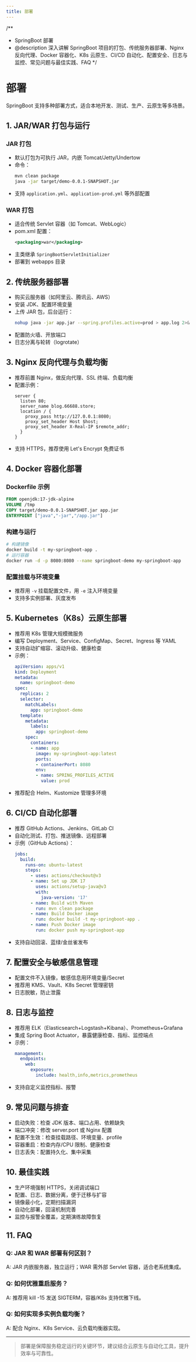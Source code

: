 ```yaml
---
title: 部署
---
```


/**
 * SpringBoot 部署
 * @description 深入讲解 SpringBoot 项目的打包、传统服务器部署、Nginx 反向代理、Docker 容器化、K8s 云原生、CI/CD 自动化、配置安全、日志与监控、常见问题与最佳实践、FAQ
 */

# 部署

SpringBoot 支持多种部署方式，适合本地开发、测试、生产、云原生等多场景。

## 1. JAR/WAR 打包与运行

### JAR 打包
- 默认打包为可执行 JAR，内嵌 Tomcat/Jetty/Undertow
- 命令：
  ```bash
  mvn clean package
  java -jar target/demo-0.0.1-SNAPSHOT.jar
  ```
- 支持 `application.yml`、`application-prod.yml` 等外部配置

### WAR 打包
- 适合传统 Servlet 容器（如 Tomcat、WebLogic）
- pom.xml 配置：
  ```xml
  <packaging>war</packaging>
  ```
- 主类继承 `SpringBootServletInitializer`
- 部署到 webapps 目录

## 2. 传统服务器部署
- 购买云服务器（如阿里云、腾讯云、AWS）
- 安装 JDK、配置环境变量
- 上传 JAR 包，后台运行：
  ```bash
  nohup java -jar app.jar --spring.profiles.active=prod > app.log 2>&1 &
  ```
- 配置防火墙、开放端口
- 日志分离与轮转（logrotate）

## 3. Nginx 反向代理与负载均衡
- 推荐前置 Nginx，做反向代理、SSL 终端、负载均衡
- 配置示例：
  ```nginx
  server {
    listen 80;
    server_name blog.66688.store;
    location / {
      proxy_pass http://127.0.0.1:8080;
      proxy_set_header Host $host;
      proxy_set_header X-Real-IP $remote_addr;
    }
  }
  ```
- 支持 HTTPS，推荐使用 Let's Encrypt 免费证书

## 4. Docker 容器化部署

### Dockerfile 示例
```dockerfile
FROM openjdk:17-jdk-alpine
VOLUME /tmp
COPY target/demo-0.0.1-SNAPSHOT.jar app.jar
ENTRYPOINT ["java","-jar","/app.jar"]
```

### 构建与运行
```bash
# 构建镜像
docker build -t my-springboot-app .
# 运行容器
docker run -d -p 8080:8080 --name springboot-demo my-springboot-app
```

### 配置挂载与环境变量
- 推荐用 `-v` 挂载配置文件，用 `-e` 注入环境变量
- 支持多实例部署、灰度发布

## 5. Kubernetes（K8s）云原生部署
- 推荐用 K8s 管理大规模微服务
- 编写 Deployment、Service、ConfigMap、Secret、Ingress 等 YAML
- 支持自动扩缩容、滚动升级、健康检查
- 示例：
  ```yaml
  apiVersion: apps/v1
  kind: Deployment
  metadata:
    name: springboot-demo
  spec:
    replicas: 2
    selector:
      matchLabels:
        app: springboot-demo
    template:
      metadata:
        labels:
          app: springboot-demo
      spec:
        containers:
        - name: app
          image: my-springboot-app:latest
          ports:
          - containerPort: 8080
          env:
          - name: SPRING_PROFILES_ACTIVE
            value: prod
  ```
- 推荐配合 Helm、Kustomize 管理多环境

## 6. CI/CD 自动化部署
- 推荐 GitHub Actions、Jenkins、GitLab CI
- 自动化测试、打包、推送镜像、远程部署
- 示例（GitHub Actions）：
  ```yaml
  jobs:
    build:
      runs-on: ubuntu-latest
      steps:
        - uses: actions/checkout@v3
        - name: Set up JDK 17
          uses: actions/setup-java@v3
          with:
            java-version: '17'
        - name: Build with Maven
          run: mvn clean package
        - name: Build Docker image
          run: docker build -t my-springboot-app .
        - name: Push Docker image
          run: docker push my-springboot-app
  ```
- 支持自动回滚、蓝绿/金丝雀发布

## 7. 配置安全与敏感信息管理
- 配置文件不入镜像，敏感信息用环境变量/Secret
- 推荐用 KMS、Vault、K8s Secret 管理密钥
- 日志脱敏，防止泄露

## 8. 日志与监控
- 推荐用 ELK（Elasticsearch+Logstash+Kibana）、Prometheus+Grafana
- 集成 Spring Boot Actuator，暴露健康检查、指标、监控端点
- 示例：
  ```yaml
  management:
    endpoints:
      web:
        exposure:
          include: health,info,metrics,prometheus
  ```
- 支持自定义监控指标、报警

## 9. 常见问题与排查
- 启动失败：检查 JDK 版本、端口占用、依赖缺失
- 端口冲突：修改 server.port 或 Nginx 配置
- 配置不生效：检查挂载路径、环境变量、profile
- 容器重启：检查内存/CPU 限制、健康检查
- 日志丢失：配置持久化、集中采集

## 10. 最佳实践
- 生产环境强制 HTTPS，关闭调试端口
- 配置、日志、数据分离，便于迁移与扩容
- 镜像最小化，定期扫描漏洞
- 自动化部署，回滚机制完善
- 监控与报警全覆盖，定期演练故障恢复

## 11. FAQ

### Q: JAR 和 WAR 部署有何区别？
A: JAR 内嵌服务器，独立运行；WAR 需外部 Servlet 容器，适合老系统集成。

### Q: 如何优雅重启服务？
A: 推荐用 kill -15 发送 SIGTERM，容器/K8s 支持优雅下线。

### Q: 如何实现多实例负载均衡？
A: 配合 Nginx、K8s Service、云负载均衡器实现。

---

> 部署是保障服务稳定运行的关键环节，建议结合云原生与自动化工具，提升效率与可靠性。 